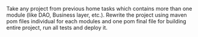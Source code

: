 Take any project from previous home tasks which contains more than one module (like DAO, Business layer, etc.). Rewrite the project using maven pom files individual for each modules and one pom final file for building entire project, run all tests and deploy it.
